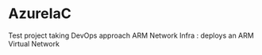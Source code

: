 # AzureIaC

  Test project taking DevOps approach
    ARM Network Infra : deploys an ARM Virtual Network
